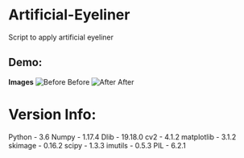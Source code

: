# Artificial-Eyeliner
Script to apply artificial eyeliner

## Demo:
**Images**
![Before](https://github.com/kaushil24/Artificial-Eyeliner/blob/master/Media/Sample%20Image.jpg)
Before
![After](https://github.com/kaushil24/Artificial-Eyeliner/blob/master/Media/Output%20Image.png)
After

# Version Info:
Python - 3.6
Numpy - 1.17.4
Dlib - 19.18.0
cv2 - 4.1.2
matplotlib - 3.1.2
skimage - 0.16.2
scipy - 1.3.3
imutils - 0.5.3
PIL - 6.2.1
